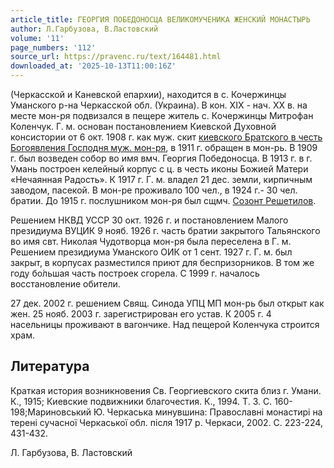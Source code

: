 ```yaml
---
article_title: ГЕОРГИЯ ПОБЕДОНОСЦА ВЕЛИКОМУЧЕНИКА ЖЕНСКИЙ МОНАСТЫРЬ
author: Л.Гарбузова, В.Ластовский
volume: '11'
page_numbers: '112'
source_url: https://pravenc.ru/text/164481.html
downloaded_at: '2025-10-13T11:00:16Z'
---
```


(Черкасской и Каневской епархии), находится в с. Кочержинцы Уманского р-на Черкасской обл. (Украина). В кон. XIX - нач. XX в. на месте мон-ря подвизался в пещере житель с. Кочержинцы Митрофан Коленчук. Г. м. основан постановлением Киевской Духовной консистории от 6 окт. 1908 г. как муж. скит [киевского Братского в честь Богоявления Господня муж. мон-ря](<https://pravenc.ru/text/киевского Братского в честь Богоявления Господня муж  мон-ря.html>), в 1911 г. обращен в мон-рь. В 1909 г. был возведен собор во имя вмч. Георгия Победоносца. В 1913 г. в г. Умань построен келейный корпус с ц. в честь иконы Божией Матери «Нечаянная Радость». К 1917 г. Г. м. владел 21 дес. земли, кирпичным заводом, пасекой. В мон-ре проживало 100 чел., в 1924 г.- 30 чел. братии. До 1915 г. послушником мон-ря был сщмч. [Созонт Решетилов](<https://pravenc.ru/text/Созонт Решетилов.html>).

Решением НКВД УССР 30 окт. 1926 г. и постановлением Малого президиума ВУЦИК 9 нояб. 1926 г. часть братии закрытого Тальянского во имя свт. Николая Чудотворца мон-ря была переселена в Г. м. Решением президиума Уманского ОИК от 1 сент. 1927 г. Г. м. был закрыт, в корпусах разместился приют для беспризорников. В том же году бо́льшая часть построек сгорела. С 1999 г. началось восстановление обители.

27 дек. 2002 г. решением Свящ. Синода УПЦ МП мон-рь был открыт как жен. 25 нояб. 2003 г. зарегистрирован его устав. К 2005 г. 4 насельницы проживают в вагончике. Над пещерой Коленчука строится храм.

## Литература

Краткая история возникновения Св. Георгиевского скита близ г. Умани. К., 1915; Киевские подвижники благочестия. К., 1994. Т. 3. С. 160-198;Мариновський Ю. Черкаська минувшина: Православнi монастирi на теренi сучасноï Черкаськоï обл. пiсля 1917 р. Черкаси, 2002. С. 223-224, 431-432.

Л.  Гарбузова,   В.  Ластовский
